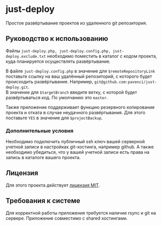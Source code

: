 # just-deploy
Простое развёртывание проектов из удаленного git репозитория.

## Руководство к использованию

Файлы ```just-deploy.php, just-deploy.config.php, just-deploy.exclude.txt``` необходимо поместить в каталог с кодом проекта, куда планируется осуществлять развёртывание.

В файле ```just-deploy.config.php``` в значение для ```$remoteRepositoryLink``` поставьте ссылку на ваш удалённый репозиторий, с которого будет происходить развёртывание. Например, ```git@github.com:pavenci/just-deploy.git```.  
В значение для ```$targetBranch``` введите ветку, с которой будет развёртываться код. По умолчанию это ```master```. 

Также приложение поддерживает функцию резервного копирования проекта и отката в случае неудачного развёртывания. Для этого поставьте ```YES``` в значение для ```$projectBackup```. 

### Дополнительные условия

Необходимо подключить публичный ssh ключ вашей серверной учетной записи в настройках git-хостинга, например github. 
А также необходимо убедиться, что у вашей учетной записи есть права на запись в каталоге вашего проекта.

## Лицензия
Для этого проекта действует [лицензия MIT](https://opensource.org/licenses/MIT). 

## Требования к системе

Для корректной работы приложения требуется наличие rsync и git на сервере. Приложение совместимо с shared хостингами.

